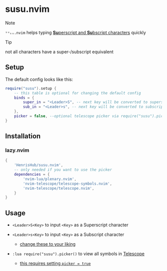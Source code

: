 # susu.nvim

> [!NOTE]
> `ˢᵘₛᵤ.nvim` helps typing [**Su**perscript and **Su**bscript characters](https://en.wikipedia.org/wiki/Subscript_and_superscript) quickly

> [!TIP]
> not all characters have a super-/subscript equivalent

## Setup

The default config looks like this:
```lua
require("susu").setup {
    -- this table is optional for changing the default config
    binds = {
        super_in = "<Leader>S", -- next key will be converted to superscript
        sub_in = "<Leader>s", -- next key will be converted to subscript
    },
    picker = false, --optional telescope picker via require("susu").picker
}
```

## Installation

### lazy.nvim

```lua
{
    'HenrisHub/susu.nvim',
    -- only needed if you want to use the picker
    dependencies = {
        'nvim-lua/plenary.nvim',
        'nvim-telescope/telescope-symbols.nvim',
        'nvim-telescope/telescope.nvim',
    }
}
```

## Usage

- `<Leader>S<Key>` to input `<Key>` as a Superscript character
- `<Leader>s<Key>` to input `<Key>` as a Subscript character
    - [change these to your liking](#Setup)

- `:lua require("susu").picker()` to view all symbols in [Telescope](https://github.com/nvim-telescope/telescope.nvim)
    - [this requires setting `picker = true`](#Setup)

